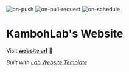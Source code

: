 
  ![on-push](../../actions/workflows/on-push.yaml/badge.svg)
  ![on-pull-request](../../actions/workflows/on-pull-request.yaml/badge.svg)
  ![on-schedule](../../actions/workflows/on-schedule.yaml/badge.svg)

  # KambohLab's Website

  Visit **[website url](#)** 🚀

  _Built with [Lab Website Template](https://greene-lab.gitbook.io/lab-website-template-docs)_
